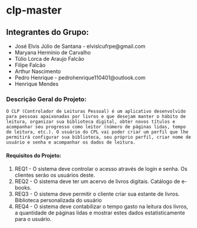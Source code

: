 # clp-master

## Integrantes do Grupo:

<ul>
    <li>José Elvis Júlio de Santana - elvislcufrpe@gmail.com</li>
    <li>Maryana Hermínio de Carvalho</li>
    <li>Túlio Lorca de Araujo Falcão</li>
    <li>Filipe Falcão</li>
    <li>Arthur Nascimento</li>
    <li>Pedro Henrique - pedrohenrique110401@outlook.com</li>
    <li>Henrique Mendes</li>
</ul>

### Descrição Geral do Projeto:

    O CLP (Controlador de Leituras Pessoal) é um aplicativo desenvolvido para pessoas apaixonadas por livros e que desejam manter o hábito de leitura, organizar sua biblioteca digital, obter novos títulos e acompanhar seu progresso como leitor (número de páginas lidas, tempo de leitura, etc.). O usuário do CPL vai poder criar um perfil que lhe permitirá configurar sua biblioteca, seu próprio perfil, criar nome de usuário e senha e acompanhar os dados de leitura.

#### Requisitos do Projeto:


<ol>
    <li>REQ1 - O sistema deve controlar o acesso através de login e senha. Os clientes serão os usuários deste.</li>
    <li>REQ2 - O sistema deve ter um acervo de livros digitais. Catálogo de e-books.</li>
    <li>REQ3 - O sistema deve permitir o cliente criar sua estante de livros. Biblioteca personalizada do usuário</li>
    <li>REQ4 - O sistema deve contabilizar o tempo gasto na leitura dos livros, a quantidade de páginas lidas e mostrar estes dados estatisticamente para o usuário.</li>
</ol>

